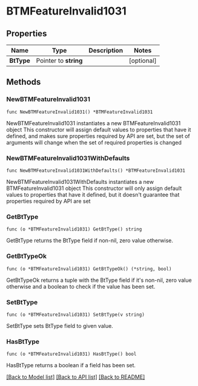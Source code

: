 # BTMFeatureInvalid1031

## Properties

Name | Type | Description | Notes
------------ | ------------- | ------------- | -------------
**BtType** | Pointer to **string** |  | [optional] 

## Methods

### NewBTMFeatureInvalid1031

`func NewBTMFeatureInvalid1031() *BTMFeatureInvalid1031`

NewBTMFeatureInvalid1031 instantiates a new BTMFeatureInvalid1031 object
This constructor will assign default values to properties that have it defined,
and makes sure properties required by API are set, but the set of arguments
will change when the set of required properties is changed

### NewBTMFeatureInvalid1031WithDefaults

`func NewBTMFeatureInvalid1031WithDefaults() *BTMFeatureInvalid1031`

NewBTMFeatureInvalid1031WithDefaults instantiates a new BTMFeatureInvalid1031 object
This constructor will only assign default values to properties that have it defined,
but it doesn't guarantee that properties required by API are set

### GetBtType

`func (o *BTMFeatureInvalid1031) GetBtType() string`

GetBtType returns the BtType field if non-nil, zero value otherwise.

### GetBtTypeOk

`func (o *BTMFeatureInvalid1031) GetBtTypeOk() (*string, bool)`

GetBtTypeOk returns a tuple with the BtType field if it's non-nil, zero value otherwise
and a boolean to check if the value has been set.

### SetBtType

`func (o *BTMFeatureInvalid1031) SetBtType(v string)`

SetBtType sets BtType field to given value.

### HasBtType

`func (o *BTMFeatureInvalid1031) HasBtType() bool`

HasBtType returns a boolean if a field has been set.


[[Back to Model list]](../README.md#documentation-for-models) [[Back to API list]](../README.md#documentation-for-api-endpoints) [[Back to README]](../README.md)



